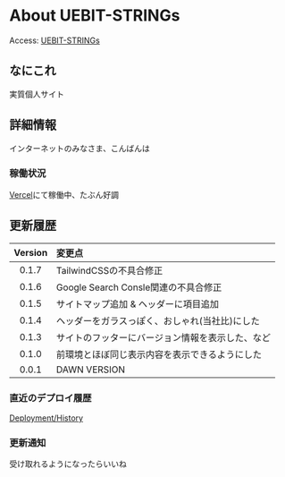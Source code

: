 # About UEBIT-STRINGs
Access: [UEBIT-STRINGs](https://uebit.tk)
## なにこれ
実質個人サイト
## 詳細情報
インターネットのみなさま、こんばんは
### 稼働状況
[Vercel](https://vercel.com)にて稼働中、たぶん好調
## 更新履歴
|Version|変更点|
|:-:|:-|
|0.1.7|TailwindCSSの不具合修正|
|0.1.6|Google Search Consle関連の不具合修正|
|0.1.5|サイトマップ追加 & ヘッダーに項目追加|
|0.1.4|ヘッダーをガラスっぽく、おしゃれ(当社比)にした|
|0.1.3|サイトのフッターにバージョン情報を表示した、など|
|0.1.0|前環境とほぼ同じ表示内容を表示できるようにした|
|0.0.1|DAWN VERSION|
### 直近のデプロイ履歴
[Deployment/History](https://github.com/STr3292/UEBIT-STRINGs/deployments/activity_log?environment=Production)
### 更新通知
受け取れるようになったらいいね